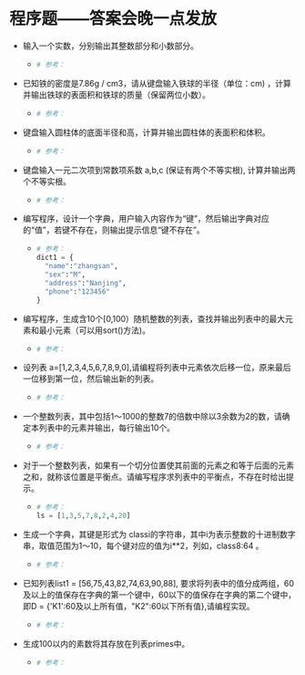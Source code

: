 # 程序题——答案会晚一点发放

- 输入一个实数，分别输出其整数部分和小数部分。

  - ```python
    # 参考：
    ```

- 已知铁的密度是7.86g / cm3，请从键盘输入铁球的半径（单位：cm) ，计算并输出铁球的表面积和铁球的质量（保留两位小数）。

  - ```python
    # 参考：
    ```

- 键盘输入圆柱体的底面半径和高，计算并输出圆柱体的表面积和体积。

  - ```python
    # 参考：
    ```

- 键盘输入一元二次项到常数项系数 a,b,c (保证有两个不等实根), 计算并输出两个不等实根。

  - ```python
    # 参考：
    ```

- 编写程序，设计一个字典，用户输入内容作为“键”，然后输出字典对应的“值”，若键不存在，则输出提示信息“键不存在”。

  - ```python
    # 参考：
    dict1 = {
      "name":"zhangsan",
      "sex":"M",
      "address":"Nanjing",
      "phone":"123456"
    }
    ```

- 编写程序，生成含10个[0,100）随机整数的列表，查找并输出列表中的最大元素和最小元素（可以用sort()方法)。

  - ```python
    # 参考：
    ```

- 设列表 a=[1,2,3,4,5,6,7,8,9,0],请编程将列表中元素依次后移一位，原来最后一位移到第一位，然后输出新的列表。

  - ```python
    # 参考：
    ```

- 一个整数列表，其中包括1～1000的整数7的倍数中除以3余数为2的数，请确定本列表中的元素并输出，每行输出10个。

  - ```python
    # 参考：
    ```

- 对于一个整数列表，如果有一个切分位置使其前面的元素之和等于后面的元素之和，就称该位置是平衡点。请编写程序求列表中的平衡点，不存在时给出提示。

  - ```python
    # 参考：
    ls = [1,3,5,7,8,2,4,20]
    ```

- 生成一个字典，其键是形式为 classi的字符串，其中i为表示整数的十进制数字串，取值范围为1～10，每个键对应的值为i**2，列如，class8:64 。

  - ```python
    # 参考：
    ```

- 已知列表list1 = [56,75,43,82,74,63,90,88], 要求将列表中的值分成两组，60及以上的值保存在字典的第一个键中，60以下的值保存在字典的第二个键中，即D = {'K1':60及以上所有值，"K2":60以下所有值},请编程实现。

  - ```python
    # 参考：
    ```

- 生成100以内的素数将其存放在列表primes中。

  - ```python
    # 参考：
    ```

    

